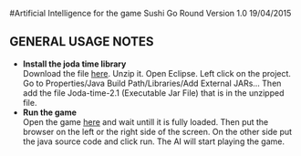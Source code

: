 #Artificial Intelligence for the game Sushi Go Round Version 1.0 19/04/2015

## GENERAL USAGE NOTES

- **Install the joda time library** </br>
Download the file [here](http://sourceforge.net/projects/joda-time/files/joda-time/2.1/). Unzip it. Open Eclipse. Left click on the project. Go to Properties/Java Build Path/Libraries/Add External JARs... Then add the file Joda-time-2.1 (Executable Jar File) that is in the unzipped file.
- **Run the game** </br>
Open the game [here](http://www.freearcade.com/SushiGoRound.flash/SushiGoRound.html) and wait untill it is fully loaded. Then put the browser on the left or the right side of the screen. On the other side put the java source code and click run. The AI will start playing the game.
